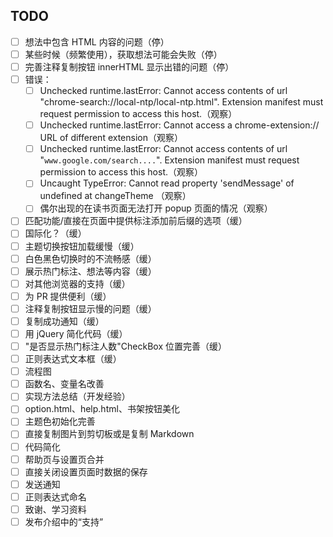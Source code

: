 ## TODO

- [ ] 想法中包含 HTML 内容的问题（停）
- [ ] 某些时候（频繁使用），获取想法可能会失败（停）
- [ ] 完善注释复制按钮 innerHTML 显示出错的问题（停）
- [ ] 错误：
  - [ ] Unchecked runtime.lastError: Cannot access contents of url "chrome-search://local-ntp/local-ntp.html". Extension manifest must request permission to access this host.（观察）
  - [ ] Unchecked runtime.lastError: Cannot access a chrome-extension:// URL of different extension（观察）
  - [ ] Unchecked runtime.lastError: Cannot access contents of url "`www.google.com/search....`". Extension manifest must request permission to access this host.（观察）
  - [ ] Uncaught TypeError: Cannot read property 'sendMessage' of undefined at changeTheme （观察）
  - [ ] 偶尔出现的在读书页面无法打开 popup 页面的情况（观察）
- [ ] 匹配功能/直接在页面中提供标注添加前后缀的选项（缓）
- [ ] 国际化？（缓）
- [ ] 主题切换按钮加载缓慢（缓）
- [ ] 白色黑色切换时的不流畅感（缓）
- [ ] 展示热门标注、想法等内容（缓）
- [ ] 对其他浏览器的支持（缓）
- [ ] 为 PR 提供便利（缓）
- [ ] 注释复制按钮显示慢的问题（缓）
- [ ] 复制成功通知（缓）
- [ ] 用 jQuery 简化代码（缓）
- [ ] "是否显示热门标注人数"CheckBox 位置完善（缓）
- [ ] 正则表达式文本框（缓）
- [ ] 流程图
- [ ] 函数名、变量名改善
- [ ] 实现方法总结（开发经验）
- [ ] option.html、help.html、书架按钮美化
- [ ] 主题色初始化完善
- [ ] 直接复制图片到剪切板或是复制 Markdown
- [ ] 代码简化
- [ ] 帮助页与设置页合并
- [ ] 直接关闭设置页面时数据的保存
- [ ] 发送通知
- [ ] 正则表达式命名
- [ ] 致谢、学习资料
- [ ] 发布介绍中的“支持”